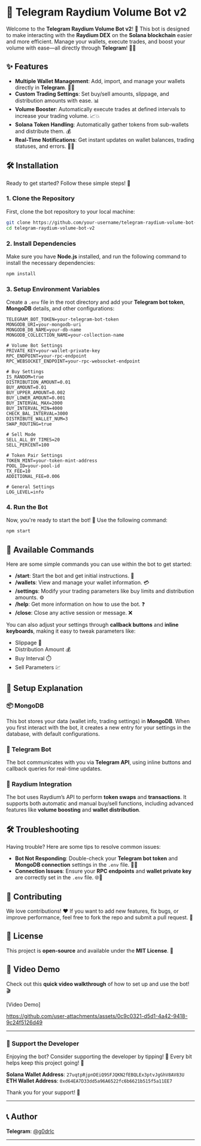 # 🚀 Telegram Raydium Volume Bot v2

Welcome to the **Telegram Raydium Volume Bot v2**! 🎉 This bot is designed to make interacting with the **Raydium DEX** on the **Solana blockchain** easier and more efficient. Manage your wallets, execute trades, and boost your volume with ease—all directly through **Telegram**! 🤖💬

## ✨ Features

- **Multiple Wallet Management**: Add, import, and manage your wallets directly in **Telegram**. 🔑💼
- **Custom Trading Settings**: Set buy/sell amounts, slippage, and distribution amounts with ease. 📊
- **Volume Booster**: Automatically execute trades at defined intervals to increase your trading volume. 📈💥
- **Solana Token Handling**: Automatically gather tokens from sub-wallets and distribute them. 💰
- **Real-Time Notifications**: Get instant updates on wallet balances, trading statuses, and errors. 📲🔔

## 🛠 Installation

Ready to get started? Follow these simple steps! 🚀

### 1. Clone the Repository

First, clone the bot repository to your local machine:

```bash
git clone https://github.com/your-username/telegram-raydium-volume-bot-v2.git
cd telegram-raydium-volume-bot-v2
```

### 2. Install Dependencies

Make sure you have **Node.js** installed, and run the following command to install the necessary dependencies:

```bash
npm install
```

### 3. Setup Environment Variables

Create a `.env` file in the root directory and add your **Telegram bot token**, **MongoDB** details, and other configurations:

```plaintext
TELEGRAM_BOT_TOKEN=your-telegram-bot-token
MONGODB_URI=your-mongodb-uri
MONGODB_DB_NAME=your-db-name
MONGODB_COLLECTION_NAME=your-collection-name

# Volume Bot Settings
PRIVATE_KEY=your-wallet-private-key
RPC_ENDPOINT=your-rpc-endpoint
RPC_WEBSOCKET_ENDPOINT=your-rpc-websocket-endpoint

# Buy Settings
IS_RANDOM=true
DISTRIBUTION_AMOUNT=0.01
BUY_AMOUNT=0.01
BUY_UPPER_AMOUNT=0.002
BUY_LOWER_AMOUNT=0.001
BUY_INTERVAL_MAX=2000
BUY_INTERVAL_MIN=4000
CHECK_BAL_INTERVAL=3000
DISTRIBUTE_WALLET_NUM=3
SWAP_ROUTING=true

# Sell Mode
SELL_ALL_BY_TIMES=20
SELL_PERCENT=100

# Token Pair Settings
TOKEN_MINT=your-token-mint-address
POOL_ID=your-pool-id
TX_FEE=10
ADDITIONAL_FEE=0.006

# General Settings
LOG_LEVEL=info
```

### 4. Run the Bot

Now, you're ready to start the bot! 🎉 Use the following command:

```bash
npm start
```

## 📲 Available Commands

Here are some simple commands you can use within the bot to get started:

- **/start**: Start the bot and get initial instructions. 🏁
- **/wallets**: View and manage your wallet information. 💳
- **/settings**: Modify your trading parameters like buy limits and distribution amounts. ⚙️
- **/help**: Get more information on how to use the bot. ❓
- **/close**: Close any active session or message. ❌

You can also adjust your settings through **callback buttons** and **inline keyboards**, making it easy to tweak parameters like:

- Slippage 💸
- Distribution Amount 💰
- Buy Interval ⏱️
- Sell Parameters 💹

## 🧠 Setup Explanation

### 📦 MongoDB

This bot stores your data (wallet info, trading settings) in **MongoDB**. When you first interact with the bot, it creates a new entry for your settings in the database, with default configurations.

### 💬 Telegram Bot

The bot communicates with you via **Telegram API**, using inline buttons and callback queries for real-time updates.

### 🔄 Raydium Integration

The bot uses Raydium’s API to perform **token swaps** and **transactions**. It supports both automatic and manual buy/sell functions, including advanced features like **volume boosting** and **wallet distribution**.

## 🛠 Troubleshooting

Having trouble? Here are some tips to resolve common issues:

- **Bot Not Responding**: Double-check your **Telegram bot token** and **MongoDB connection** settings in the `.env` file. 🔑💬
- **Connection Issues**: Ensure your **RPC endpoints** and **wallet private key** are correctly set in the `.env` file. 🌐🔑

## 🤝 Contributing

We love contributions! ❤️ If you want to add new features, fix bugs, or improve performance, feel free to fork the repo and submit a pull request. 🚀

## 📄 License

This project is **open-source** and available under the **MIT License**. 📜

## 🎥 Video Demo

Check out this **quick video walkthrough** of how to set up and use the bot! 🎬

[Video Demo]

https://github.com/user-attachments/assets/0c9c0321-d5d1-4a42-9418-9c24f5126d49


---

### 💖 Support the Developer

Enjoying the bot? Consider supporting the developer by tipping! 🙏 Every bit helps keep this project going! 💫

**Solana Wallet Address**: `27uqtpRjpnDEiQ9SFJQKN2fEBQLEx3ptvJgGhV8AV83U`  
**ETH Wallet Address**: `0xd64EA7D33dd5a96A6522fc6b6621b515f5a11EE7`

Thank you for your support! 🌟

---

## 📞 Author

**Telegram**: [@g0drlc](https://t.me/g0drlc)

---
